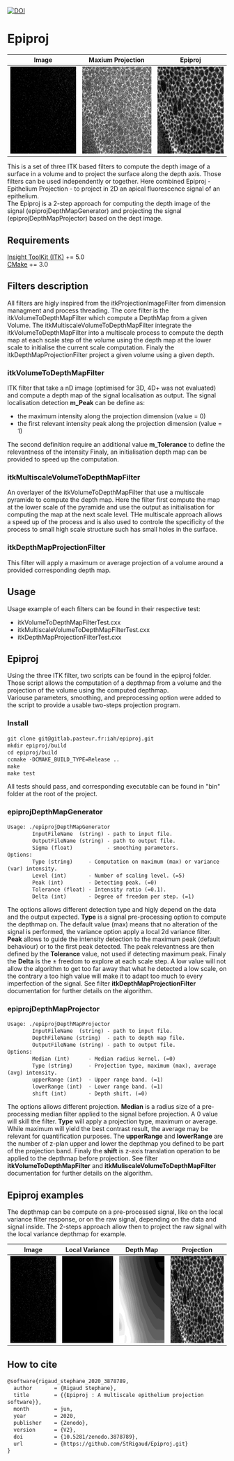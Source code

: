 
[![DOI](https://zenodo.org/badge/DOI/10.5281/zenodo.3878789.svg)](https://doi.org/10.5281/zenodo.3878789)

# Epiproj

| Image  | Maxium Projection | Epiproj |
| :--------:  | :--------: | :--------: |
| <img src="./documentation/C0T0.gif" width="200" height="200" /> | <img src="./documentation/C0T0_Max.png" width="200" height="200" /> | <img src="./documentation/C0T0_Proj.png" width="200" height="200" /> |

This is a set of three ITK based filters to compute the depth image of a surface in a volume and to project the surface along the depth axis.
Those filters can be used independently or together. Here combined Epiproj - Epithelium Projection - to project in 2D an apical fluorescence signal of an epithelium.  
The Epiproj is a 2-step approach for computing the depth image of the signal (epiprojDepthMapGenerator) and projecting the signal (epiprojDepthMapProjector) based on the dept image.

## Requirements

[Insight ToolKit (ITK)](https://itk.org/) += 5.0  
[CMake](https://cmake.org/) += 3.0  

## Filters description

All filters are higly inspired from the itkProjectionImageFilter from dimension managment and process threading. The core filter is the itkVolumeToDepthMapFilter which compute a DepthMap from a given Volume. The itkMultiscaleVolumeToDepthMapFilter integrate the itkVolumeToDepthMapFilter into a multiscale process to compute the depth map at each scale step of the volume using the depth map at the lower scale to initialise the current scale computation. Finaly the itkDepthMapProjectionFilter project a given volume using a given depth.

### itkVolumeToDepthMapFilter

ITK filter that take a nD image (optimised for 3D, 4D+ was not evaluated) and compute a depth map of the signal localisation as output.
The signal localisation detection **m_Peak** can be define as:

- the maximum intensity along the projection dimension (value = 0)
- the first relevant intensity peak along the projection dimension (value = 1)

The second definition require an additional value **m_Tolerance** to define the relevantness of the intensity
Finaly, an initialisation depth map can be provided to speed up the computation.

### itkMultiscaleVolumeToDepthMapFilter

An overlayer of the itkVolumeToDepthMapFilter that use a multiscale pyramide to compute the depth map.
Here the filter first compute the map at the lower scale of the pyramide and use the output as initialisation
for computing the map at the next scale level.
THe multiscale approach allows a speed up of the process and is also used to controle the specificity of the process to small high scale structure such has small holes in the surface.

### itkDepthMapProjectionFilter

This filter will apply a maximum or average projection of a volume around a provided corresponding depth map.

## Usage

Usage example of each filters can be found in their respective test:

- itkVolumeToDepthMapFilterTest.cxx
- itkMultiscaleVolumeToDepthMapFilterTest.cxx
- itkDepthMapProjectionFilterTest.cxx

## Epiproj

Using the three ITK filter, two scripts can be found in the epiproj folder.
Those script allows the computation of a depthmap from a volume and the projection
of the volume using the computed depthmap.  
Variouse parameters, smoothing, and preprocessing option were added to the script to
provide a usable two-steps projection program.

### Install

```
git clone git@gitlab.pasteur.fr:iah/epiproj.git  
mkdir epiproj/build  
cd epiproj/build  
ccmake -DCMAKE_BUILD_TYPE=Release ..  
make  
make test  
```

All tests should pass, and corresponding executable can be found in "bin" folder at the root of the project.

### epiprojDepthMapGenerator

```
Usage: ./epiprojDepthMapGenerator  
        InputFileName  (string) - path to input file.  
        OutputFileName (string) - path to output file.  
        Sigma (float)           - smoothing parameters.  
Options:   
        Type (string)     - Computation on maximum (max) or variance (var) intensity.  
        Level (int)       - Number of scaling level. (=5)  
        Peak (int)        - Detecting peak. (=0)  
        Tolerance (float) - Intensity ratio (=0.1).  
        Delta (int)       - Degree of freedom per step. (=1)  
```

The options allows different detection type and higly depend on the data and the output expected.
**Type** is a signal pre-processing option to compute the depthmap on.
The default value (max) means that no alteration of the signal is performed, the variance option apply a local 2d variance filter.
**Peak** allows to guide the intensity detection to the maximum peak (default behaviour) or to the first peak detected.
The peak relevantness are then defined by the **Tolerance** value, not used if detecting maximum peak.
Finaly the **Delta** is the ± freedom to explore at each scale step.
A low value will not allow the algorithm to get too far away that what he detected a low scale, on the contrary a too high value will make it to adapt too much to every imperfection of the signal.
See filter **itkDepthMapProjectionFilter** documentation for further details on the algorithm.

### epiprojDepthMapProjector

```
Usage: ./epiprojDepthMapProjector  
        InputFileName  (string) - path to input file.  
        DepthFileName (string)  - path to depth map file.  
        OutputFileName (string) - path to output file.  
Options:   
        Median (int)      - Median radius kernel. (=0)  
        Type (string)     - Projection type, maximum (max), average (avg) intensity.  
        upperRange (int)  - Upper range band. (=1)  
        lowerRange (int)  - Lower range band. (=1)  
        shift (int)       - Depth shift. (=0)  
```
The options allows different projection.
**Median** is a radius size of a pre-processing median filter applied to the signal before projection.
A 0 value will skill the filter.
**Type** will apply a projection type, maximum or average.
While maximum will yield the best contrast result, the average may be relevant for quantification purposes.
The **upperRange** and **lowerRange** are the number of z-plan upper and lower the depthmap you defined to be part of the projection band.
Finaly the **shift** is z-axis translation operation to be applied to the depthmap before projection.
See filter **itkVolumeToDepthMapFilter** and **itkMuliscaleVolumeToDepthMapFilter** documentation for further details on the algorithm.

## Epiproj examples

The depthmap can be compute on a pre-processed signal, like on the local variance filter response, or on the raw signal, depending on the data and signal inside.
The 2-steps approach allow then to project the raw signal with the local variance depthmap for example.

| Image  | Local Variance | Depth Map | Projection |
| :--------:  | :--------: | :--------: | :--------: |
| <img src="./documentation/C0T0.gif" width="200" height="200" /> | <img src="./documentation/C0T0_Var.gif" width="200" height="200" /> | <img src="./documentation/C0T0_Map.png" width="200" height="200" /> | <img src="./documentation/C0T0_Proj.png" width="200" height="200" /> |


## How to cite 
``` 
@software{rigaud_stephane_2020_3878789,
  author       = {Rigaud Stephane},
  title        = {{Epiproj : A multiscale epithelium projection software}},
  month        = jun,
  year         = 2020,
  publisher    = {Zenodo},
  version      = {V2},
  doi          = {10.5281/zenodo.3878789},
  url          = {https://github.com/StRigaud/Epiproj.git}
}
``` 
